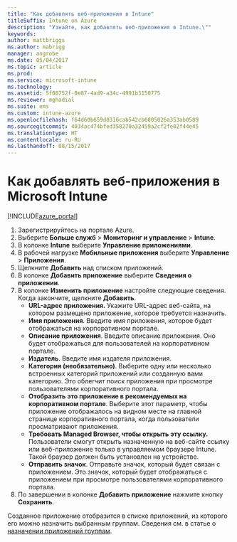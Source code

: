 ```yaml
---
title: "Как добавлять веб-приложения в Intune"
titleSuffix: Intune on Azure
description: "Узнайте, как добавлять веб-приложения в Intune.\""
keywords: 
author: mattbriggs
ms.author: mabrigg
manager: angrobe
ms.date: 05/04/2017
ms.topic: article
ms.prod: 
ms.service: microsoft-intune
ms.technology: 
ms.assetid: 5f08752f-0e87-4ad9-a34c-4991b3150775
ms.reviewer: mghadial
ms.suite: ems
ms.custom: intune-azure
ms.openlocfilehash: f64d60b659d0316cab542cb6005026a353ab0589
ms.sourcegitcommit: 4034ac474bfed358270a32459a2cf2fe02f44e45
ms.translationtype: HT
ms.contentlocale: ru-RU
ms.lasthandoff: 08/15/2017
---
```

# <a name="how-to-add-web-apps-to-microsoft-intune"></a>Как добавлять веб-приложения в Microsoft Intune

[!INCLUDE[azure_portal](./includes/azure_portal.md)]

1. Зарегистрируйтесь на портале Azure.
2. Выберите **Больше служб** > **Мониторинг и управление** > **Intune**.
3. В колонке **Intune** выберите **Управление приложениями**.
4. В рабочей нагрузке **Мобильные приложения** выберите **Управление** > **Приложения**.
5. Щелкните **Добавить** над списком приложений.
6. В колонке **Добавить приложение** выберите **Сведения о приложении**.
7. В колонке **Изменить приложение** настройте следующие сведения. Когда закончите, щелкните **Добавить**.
    - **URL-адрес приложения.** Укажите URL-адрес веб-сайта, на котором размещено приложение, которое требуется назначить.
    - **Имя приложения**. Введите имя приложения, которое будет отображаться на корпоративном портале.
    - **Описание приложения**. Введите описание приложения. Оно будет отображаться для пользователей на корпоративном портале.
    - **Издатель**. Введите имя издателя приложения.
    - **Категория (необязательно)**. Выберите одну или несколько встроенных категорий приложений или созданную вами категорию. Это облегчит поиск приложения при просмотре пользователями корпоративного портала.
    - **Отобразить это приложение в рекомендуемых на корпоративном портале**. Выберите этот параметр, чтобы приложение отображалось на видном месте на главной странице корпоративного портала, когда пользователи просматривают приложения.
    - **Требовать Managed Browser, чтобы открыть эту ссылку.** Пользователи смогут открыть назначенную на веб-сайте ссылку или веб-приложение только в управляемом браузере Intune. Такой браузер должен быть установлен на устройстве.
    - **Отправить значок**. Отправьте значок, который будет связан с приложением. Это значок, который будет отображаться с приложением при просмотре пользователями корпоративного портала.
8. По завершении в колонке **Добавить приложение** нажмите кнопку **Сохранить**.

Созданное приложение отобразится в списке приложений, из которого его можно назначить выбранным группам. Сведения см. в статье о [назначении приложений группам](apps-deploy.md).